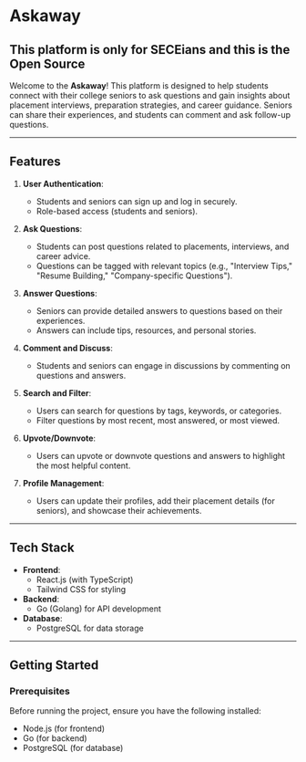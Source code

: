 # **Askaway**

## **This platform is only for SECEians and this is the Open Source** 

Welcome to the **Askaway**! This platform is designed to help students connect with their college seniors to ask questions and gain insights about placement interviews, preparation strategies, and career guidance. Seniors can share their experiences, and students can comment and ask follow-up questions. 


---

## **Features**

1. **User Authentication**:
   - Students and seniors can sign up and log in securely.
   - Role-based access (students and seniors).

2. **Ask Questions**:
   - Students can post questions related to placements, interviews, and career advice.
   - Questions can be tagged with relevant topics (e.g., "Interview Tips," "Resume Building," "Company-specific Questions").

3. **Answer Questions**:
   - Seniors can provide detailed answers to questions based on their experiences.
   - Answers can include tips, resources, and personal stories.

4. **Comment and Discuss**:
   - Students and seniors can engage in discussions by commenting on questions and answers.

5. **Search and Filter**:
   - Users can search for questions by tags, keywords, or categories.
   - Filter questions by most recent, most answered, or most viewed.

6. **Upvote/Downvote**:
   - Users can upvote or downvote questions and answers to highlight the most helpful content.

7. **Profile Management**:
   - Users can update their profiles, add their placement details (for seniors), and showcase their achievements.

---

## **Tech Stack**

- **Frontend**: 
  - React.js (with TypeScript)
  - Tailwind CSS for styling
- **Backend**:
  - Go (Golang) for API development
- **Database**:
  - PostgreSQL for data storage

---

## **Getting Started**

### Prerequisites

Before running the project, ensure you have the following installed:

- Node.js (for frontend)
- Go (for backend)
- PostgreSQL (for database)
